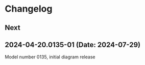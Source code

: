 # Changelog

## Next

## 2024-04-20.0135-01 (Date: 2024-07-29)

Model number 0135, initial diagram release

